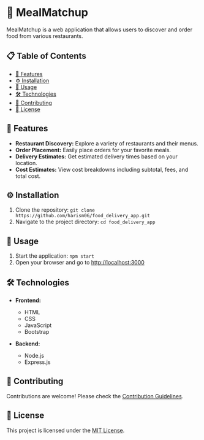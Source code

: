 # 🍔 MealMatchup

MealMatchup is a web application that allows users to discover and order food from various restaurants.

## 📋 Table of Contents

- [🌟 Features](#-features)
- [⚙️ Installation](#-installation)
- [🚀 Usage](#-usage)
- [🛠️ Technologies](#-technologies)
- [🤝 Contributing](#-contributing)
- [📝 License](#-license)

## 🌟 Features

- **Restaurant Discovery:** Explore a variety of restaurants and their menus.
- **Order Placement:** Easily place orders for your favorite meals.
- **Delivery Estimates:** Get estimated delivery times based on your location.
- **Cost Estimates:** View cost breakdowns including subtotal, fees, and total cost.

## ⚙️ Installation

1. Clone the repository: `git clone https://github.com/harism06/food_delivery_app.git`
2. Navigate to the project directory: `cd food_delivery_app`

## 🚀 Usage

1. Start the application: `npm start`
2. Open your browser and go to [http://localhost:3000](http://localhost:3000)

## 🛠️ Technologies

- **Frontend:**

  - HTML
  - CSS
  - JavaScript
  - Bootstrap

- **Backend:**

  - Node.js
  - Express.js

## 🤝 Contributing

Contributions are welcome! Please check the [Contribution Guidelines](CONTRIBUTING.md).

## 📝 License

This project is licensed under the [MIT License](LICENSE).
